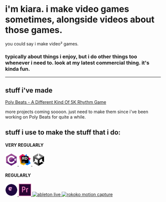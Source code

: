 # i'm kiara. i make video games sometimes, alongside videos about those games.
you could say i make video² games.
### typically about things i enjoy, but i do other things too whenever i need to. look at my latest commercial thing. it's kinda fun.

***
## stuff i've made
[Poly Beats - A Different Kind Of 5K Rhythm Game](https://store.steampowered.com/app/2734590/Poly_Beats/)

more projects coming soooon. just need to make them since i've been working on Poly Beats for quite a while.

## stuff i use to make the stuff that i do:

#### VERY REGULARLY
<p align="left">
	<a href="https://dotnet.microsoft.com/en-us/languages/csharp" target="_blank" rel="noreferrer">
		<img
            src="https://raw.githubusercontent.com/devicons/devicon/refs/heads/master/icons/csharp/csharp-original.svg" alt="csharp" width="40" height="40" />
	</a>
    <a href="https://www.jetbrains.com/rider/" target="_blank" rel="noreferrer">
		<img
            src="https://raw.githubusercontent.com/devicons/devicon/refs/heads/master/icons/rider/rider-original.svg" alt="jetbrains rider" width="40" height="40" />
	</a>
    <a href="https://unity.com" target="_blank" rel="noreferrer">
		<img
            src="https://github.com/devicons/devicon/blob/master/icons/unity/unity-original.svg" alt="unity engine" width="40" height="40" />
	</a>
</p>

#### REGULARLY
<p align="left">
	<a href="https://www.adobe.com/uk/products/aftereffects.html" target="_blank" rel="noreferrer">
		<img
            src="https://github.com/devicons/devicon/blob/master/icons/aftereffects/aftereffects-original.svg" alt="after effects" width="40" height="40" />
	</a>
    <a href="https://www.adobe.com/uk/products/premiere.html" target="_blank" rel="noreferrer">
		<img
            src="https://github.com/devicons/devicon/blob/master/icons/premierepro/premierepro-original.svg" alt="premiere pro" width="40" height="40" />
	</a>
    <a href="https://ableton.com" target="_blank" rel="noreferrer">
		<img
            src="https://preview.redd.it/meg6nawssnb01.jpg?auto=webp&s=40df33d5a7d4456bf08f68785f2514a97d310d07" alt="ableton live" width="40" height="40" />
	</a>
    <a href="https://rokoko.com" target="_blank" rel="noreferrer">
		<img
            src="https://media.licdn.com/dms/image/v2/C4E0BAQEVUkW9gs9HIQ/company-logo_200_200/company-logo_200_200/0/1662542117769?e=2147483647&v=beta&t=CoHM8Jl_W5RAvjoimFrkPovpkSs4PYAyLI3KEVk5lqU" alt="rokoko motion capture" width="40" height="40" />
	</a>
</p>
